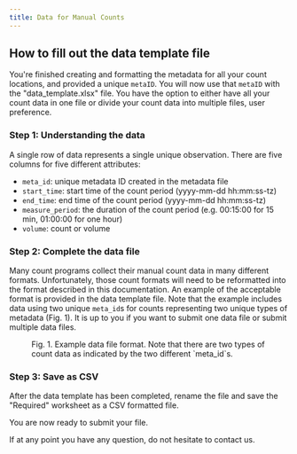 ```yaml
---
title: Data for Manual Counts
---
```


## How to fill out the data template file

You're finished creating and formatting the metadata for all your count locations, and provided a unique `metaID`. You will now use that `metaID` with the "data_template.xlsx" file. You have the option to either have all your count data in one file or divide your count data into multiple files, user preference.

### Step 1: Understanding the data
A single row of data represents a single unique observation. There are five columns for five different attributes:
- `meta_id`: unique metadata ID created in the metadata file
- `start_time`: start time of the count period (yyyy-mm-dd hh:mm:ss-tz)
- `end_time`: end time of the count period (yyyy-mm-dd hh:mm:ss-tz)
- `measure_period`: the duration of the count period (e.g. 00:15:00 for 15 min, 01:00:00 for one hour)
- `volume`: count or volume

### Step 2: Complete the data file 
Many count programs collect their manual count data in many different formats. Unfortunately, those count formats will need to be reformatted into the format described in this documentation. An example of the acceptable format is provided in the data template file. Note that the example includes data using two unique `meta_id`s for counts representing two unique types of metadata (Fig. 1). It is up to you if you want to submit one data file or submit multiple data files.

<figure class="align-left">
  <img src="{{ site.url }}{{ site.baseurl }}/assets/images/data-fig1.png" alt="">
  <figcaption>Fig. 1. Example data file format. Note that there are two types of count data as indicated by the two different `meta_id`s.</figcaption>
</figure>

### Step 3: Save as CSV
After the data template has been completed, rename the file and save the "Required" worksheet as a CSV formatted file.  
  
You are now ready to submit your file.  
  
If at any point you have any question, do not hesitate to contact us.